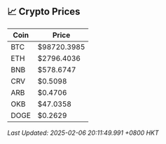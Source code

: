 ## 📈 Crypto Prices

| Coin | Price |
| ---- | ----- |
| BTC | $98720.3985 |
| ETH | $2796.4036 |
| BNB | $578.6747 |
| CRV | $0.5098 |
| ARB | $0.4706 |
| OKB | $47.0358 |
| DOGE | $0.2629 |

_Last Updated: 2025-02-06 20:11:49.991 +0800 HKT_